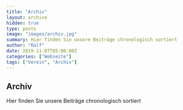 ```yaml
---
title: "Archiv"
layout: archive
hidden: true
type: posts
image: "images/archiv.jpg"
summary: Hier finden Sie unsere Beiträge chronologisch sortiert
author: "Ralf"
date: 2019-11-07T05:00:00Z
categories: ["Webseite"]
tags: ["Verein", "Archiv"]
---
```

## Archiv

Hier finden Sie unsere Beiträge chronologisch sortiert